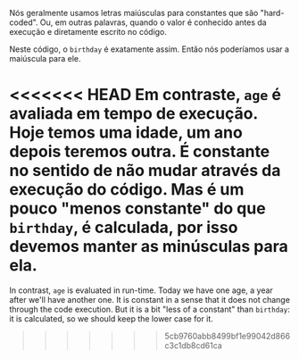 Nós geralmente usamos letras maiúsculas para constantes que são "hard-coded". Ou, em outras palavras, quando o valor é conhecido antes da execução e diretamente escrito no código.

Neste código, o `birthday` é exatamente assim. Então nós poderíamos usar a maiúscula para ele.

<<<<<<< HEAD
Em contraste, `age` é avaliada em tempo de execução. Hoje temos uma idade, um ano depois teremos outra. É constante no sentido de não mudar através da execução do código. Mas é um pouco "menos constante" do que `birthday`, é calculada, por isso devemos manter as minúsculas para ela.
=======
In contrast, `age` is evaluated in run-time. Today we have one age, a year after we'll have another one. It is constant in a sense that it does not change through the code execution. But it is a bit "less of a constant" than `birthday`: it is calculated, so we should keep the lower case for it.
>>>>>>> 5cb9760abb8499bf1e99042d866c3c1db8cd61ca
